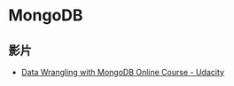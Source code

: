 # MongoDB

## 影片

* [Data Wrangling with MongoDB Online Course - Udacity](https://www.udacity.com/course/ud032)


